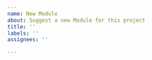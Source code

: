```yaml
---
name: New Module
about: Suggest a new Module for this project
title: ''
labels: ''
assignees: ''

---
```



